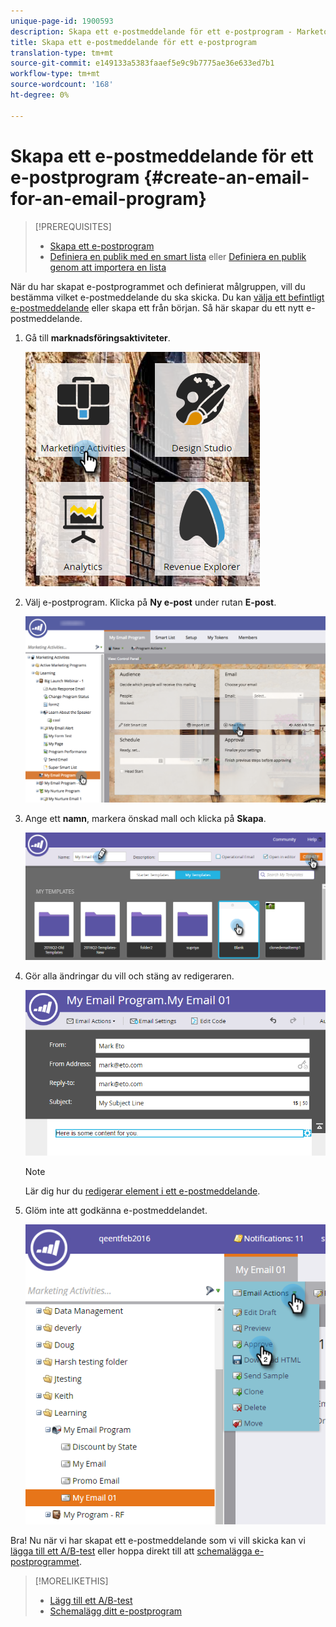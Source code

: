 ```yaml
---
unique-page-id: 1900593
description: Skapa ett e-postmeddelande för ett e-postprogram - Marketo Docs - Produktdokumentation
title: Skapa ett e-postmeddelande för ett e-postprogram
translation-type: tm+mt
source-git-commit: e149133a5383faaef5e9c9b7775ae36e633ed7b1
workflow-type: tm+mt
source-wordcount: '168'
ht-degree: 0%

---
```



# Skapa ett e-postmeddelande för ett e-postprogram {#create-an-email-for-an-email-program}

>[!PREREQUISITES]
>
>* [Skapa ett e-postprogram](/help/marketo/product-docs/email-marketing/email-programs/creating-an-email-program/create-an-email-program.md)
>* [Definiera en publik med en smart lista](/help/marketo/product-docs/email-marketing/email-programs/managing-people-in-email-programs/define-an-audience-with-a-smart-list.md) eller [Definiera en publik genom att importera en lista](/help/marketo/product-docs/email-marketing/email-programs/managing-people-in-email-programs/define-an-audience-by-importing-a-list.md)

>



När du har skapat e-postprogrammet och definierat målgruppen, vill du bestämma vilket e-postmeddelande du ska skicka. Du kan [välja ett befintligt e-postmeddelande](choose-an-existing-email.md) eller skapa ett från början. Så här skapar du ett nytt e-postmeddelande.

1. Gå till **marknadsföringsaktiviteter**.

   ![](assets/one.png)

1. Välj e-postprogram. Klicka på **Ny e-post** under rutan **E-post**.

   ![](assets/newemaildashboard.png)

1. Ange ett **namn**, markera önskad mall och klicka på **Skapa**.

   ![](assets/three.png)

1. Gör alla ändringar du vill och stäng av redigeraren.

   ![](assets/four.png)

   >[!NOTE]
   >
   >Lär dig hur du [redigerar element i ett e-postmeddelande](/help/marketo/product-docs/email-marketing/general/email-editor-2/edit-elements-in-an-email.md).

1. Glöm inte att godkänna e-postmeddelandet.

   ![](assets/five.png)

Bra! Nu när vi har skapat ett e-postmeddelande som vi vill skicka kan vi [lägga till ett A/B-test](email-test-a-b-test/add-an-a-b-test.md) eller hoppa direkt till att [schemalägga e-postprogrammet](schedule-your-email-program.md).

>[!MORELIKETHIS]
>
>* [Lägg till ett A/B-test](email-test-a-b-test/add-an-a-b-test.md)
>* [Schemalägg ditt e-postprogram](schedule-your-email-program.md)

